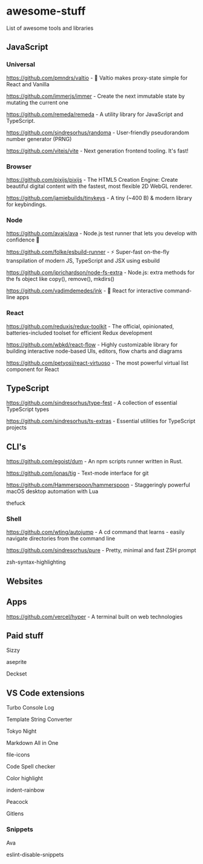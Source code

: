 # awesome-stuff
List of awesome tools and libraries

## JavaScript

### Universal

https://github.com/pmndrs/valtio - 💊 Valtio makes proxy-state simple for React and Vanilla

https://github.com/immerjs/immer - Create the next immutable state by mutating the current one

https://github.com/remeda/remeda - A utility library for JavaScript and TypeScript.

https://github.com/sindresorhus/randoma - User-friendly pseudorandom number generator (PRNG)

https://github.com/vitejs/vite - Next generation frontend tooling. It's fast!

### Browser

https://github.com/pixijs/pixijs - The HTML5 Creation Engine: Create beautiful digital content with the fastest, most flexible 2D WebGL renderer.

https://github.com/jamiebuilds/tinykeys - A tiny (~400 B) & modern library for keybindings.

### Node

https://github.com/avajs/ava - Node.js test runner that lets you develop with confidence 🚀

https://github.com/folke/esbuild-runner - ⚡️ Super-fast on-the-fly transpilation of modern JS, TypeScript and JSX using esbuild

https://github.com/jprichardson/node-fs-extra - Node.js: extra methods for the fs object like copy(), remove(), mkdirs()

https://github.com/vadimdemedes/ink - 🌈 React for interactive command-line apps

### React

https://github.com/reduxjs/redux-toolkit - The official, opinionated, batteries-included toolset for efficient Redux development

https://github.com/wbkd/react-flow - Highly customizable library for building interactive node-based UIs, editors, flow charts and diagrams

https://github.com/petyosi/react-virtuoso - The most powerful virtual list component for React

## TypeScript

https://github.com/sindresorhus/type-fest - A collection of essential TypeScript types

https://github.com/sindresorhus/ts-extras - Essential utilities for TypeScript projects

## CLI's

https://github.com/egoist/dum - An npm scripts runner written in Rust.

https://github.com/jonas/tig - Text-mode interface for git

https://github.com/Hammerspoon/hammerspoon - Staggeringly powerful macOS desktop automation with Lua

thefuck

### Shell

https://github.com/wting/autojump - A cd command that learns - easily navigate directories from the command line

https://github.com/sindresorhus/pure - Pretty, minimal and fast ZSH prompt

zsh-syntax-highlighting


## Websites

## Apps

https://github.com/vercel/hyper - A terminal built on web technologies

## Paid stuff

Sizzy

aseprite

Deckset

## VS Code extensions

Turbo Console Log

Template String Converter

Tokyo Night

Markdown All in One

file-icons

Code Spell checker

Color highlight

indent-rainbow

Peacock

Gitlens

### Snippets

Ava

eslint-disable-snippets
